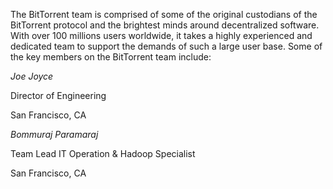 The BitTorrent team is comprised of some of the original custodians of the BitTorrent protocol and the brightest minds around decentralized software.  With over 100 millions users worldwide, it takes a highly experienced and dedicated team to support the demands of such a large user base.  Some of the key members on the BitTorrent team include:

*Joe Joyce*

Director of Engineering

San Francisco, CA

*Bommuraj Paramaraj*

Team Lead IT Operation & Hadoop Specialist

San Francisco, CA
